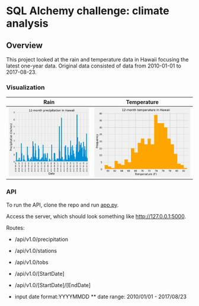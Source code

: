 # SQL Alchemy challenge: climate analysis

## Overview
This project looked at the rain and temperature data in Hawaii focusing the latest one-year data. Original data consisted of data from 2010-01-01 to 2017-08-23.

### Visualization
| Rain | Temperature |
|---------|---------|
| ![12 month precipitation](/images/12monthPrcp.png) | ![12 month temperature](/images/12monthTemp.png)

### API
To run the API, clone the repo and run [app.py](app.py).

Access the server, which should look something like http://127.0.0.1:5000.

Routes:
- /api/v1.0/precipitation

- /api/v1.0/stations

- /api/v1.0/tobs

- /api/v1.0/[StartDate]

- /api/v1.0/[StartDate]/[EndDate]


* input date format:YYYYMMDD
** date range: 2010/01/01 - 2017/08/23
